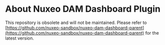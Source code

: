 # About Nuxeo DAM Dashboard Plugin

This repository is obsolete and will not be maintained. Please refer to [https://github.com/nuxeo-sandbox/nuxeo-dam-dashboard-parent](https://github.com/nuxeo-sandbox/nuxeo-dam-dashboard-parent) for the latest version.